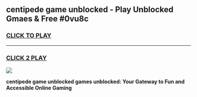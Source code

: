 
## centipede game unblocked - Play Unblocked Gmaes & Free #0vu8c
<h3>
<a href="https://news.freeplayer.one?title=centipede_game_unblocked&ref=03M">CLICK TO PLAY</a></h3>
<hr>

<h3>
<a href="https://news.freeplayer.one?title=centipede_game_unblocked&ref=03M">CLICK 2 PLAY</a>
  
</h3>

<a href="https://news.freeplayer.one?title=centipede_game_unblocked&ref=03M"><img src="https://clearcache.store/games.png"></a>


**centipede game unblocked games unblocked: Your Gateway to Fun and Accessible Online Gaming**
